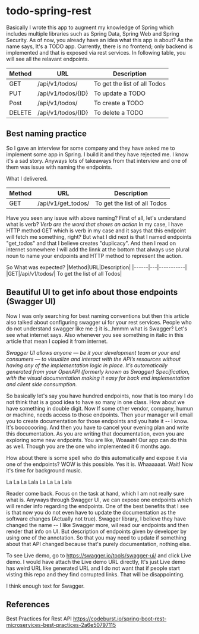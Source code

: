 # todo-spring-rest
Basically I wrote this app to augment my knowledge of Spring which includes multiple libraries such as Spring Data, Spring Web and Spring Security. As of now, you already have an idea what this app is about? As the name says, It's a TODO app. Currently, there is no frontend; only backend is implemented and that is exposed via rest services. In following table, you will see all the relavant endpoints.

|Method|URL|Description|
|------|---|-----------|
|GET|/api/v1/todos/| To get the list of all Todos|
|PUT|/api/v1/todos/{ID}| To update a TODO|
|Post|/api/v1/todos/| To create a TODO|
|DELETE|/api/v1/todos/{ID}| To delete a TODO|

## Best naming practice 
So I gave an interview for some company and they have asked me to implement some app in Spring. I build it and they have rejected me. I know it's a sad story. Anyways lots of takeaways from that interview and one of them was issue with naming the endpoints.

What I delivered.

|Method|URL|Description|
|------|---|-----------|
|GET|/api/v1/get_todos/| To get the list of all Todos|

Have you seen any issue with above naming? 
First of all, let's understand what is verb? *Verb are the word that shows an action*
In my case, I have HTTP method GET which is verb in my case and it says that this endpoint will fetch me something, right? But what I did next is that I named endpoints "get_todos" and that I believe creates "duplicacy". And then I read on internet somewhere I will add the linnk at the bottom that always use plural noun to name your endpoints and HTTP method to represent the action.

So What was expected?
|Method|URL|Description|
|------|---|-----------|
|GET|/api/v1/todos/| To get the list of all Todos|

## Beautiful UI to get info about those endpoints (Swagger UI)
Now I was only searching for best naming conventions but then this article also talked about configuring swagger ui for your rest services. People who do not understand swagger like me :) it is...hmmm what is Swagger? Let's see what internet says. Also whenever you see something in italic in this article that mean I copied it from internet.

*Swagger UI allows anyone — be it your development team or your end consumers — to visualize and interact with the API’s resources without having any of the implementation logic in place. It’s automatically generated from your OpenAPI (formerly known as Swagger) Specification, with the visual documentation making it easy for back end implementation and client side consumption.*

So basically let's say you have hundred endpoints, now that is too many I do not think that is a good idea to have so many in one class. How about we have something in double digit. Now If some other vendor, company, humun or machine, needs access to those endpoints. Then your manager will email you to create documentation for those endpoints and you hate it -- I know. It's booooooring. And then you have to cancel your evening plan and write this documentation. As you are writing that documentation, even you are exploring some new endpoints. You are like, Woaaah! Our app can do this as well. Though you are the one who implemented it 6 months ago.


How about there is some spell who do this automatically and expose it via one of the endpoints? WOW is this possible. Yes it is. Whaaaaaat. Wait! Now it's time for background music. 

La La La Lala
La La La Lala

Reader come back. Focus on the task at hand, which I am not really sure what is. Anyways through Swagger UI, we can expose one endpoints which will render info regarding the endpoints. 
One of the best benefits that I see is that now you do not even have to update the documentation as the software changes (Actually not true). Swagger library, I believe they have changed the name -- I like Swagger more, wil read our endpoints and then render that info on UI. But description of endpoints given by developer by using one of the annotation. So that you may need to update if something about that API changed because that's purely documentation, nothing else.

To see Live demo, go to https://swagger.io/tools/swagger-ui/ and click Live demo. I would have attach the Live demo URL directly, It's just Live demo has weird URL like generated URL and I do not want that if people start visting this repo and they find corrupted links. That will be disappointing. 

I think enough text for Swagger.

## References

Best Practices for Rest API https://codeburst.io/spring-boot-rest-microservices-best-practices-2a6e50797115




